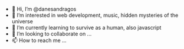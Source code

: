 - 👋 Hi, I’m @danesandragos
- 👀 I’m interested in web development, music, hidden mysteries of the universe
- 🌱 I’m currently learning to survive as a human, also javascript
- 💞️ I’m looking to collaborate on ...
- 📫 How to reach me ...

<!---
danesandragos/danesandragos is a ✨ special ✨ repository because its `README.md` (this file) appears on your GitHub profile.
You can click the Preview link to take a look at your changes.
--->
